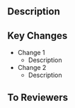 ## Description


## Key Changes

- Change 1
  - Description
- Change 2
   - Description

## To Reviewers


